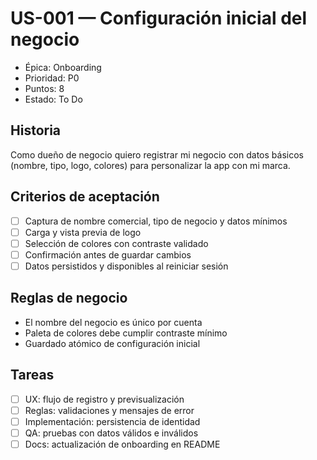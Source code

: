 # US-001 — Configuración inicial del negocio
- Épica: Onboarding
- Prioridad: P0
- Puntos: 8
- Estado: To Do

## Historia
Como dueño de negocio quiero registrar mi negocio con datos básicos (nombre, tipo, logo, colores) para personalizar la app con mi marca.

## Criterios de aceptación
- [ ] Captura de nombre comercial, tipo de negocio y datos mínimos
- [ ] Carga y vista previa de logo
- [ ] Selección de colores con contraste validado
- [ ] Confirmación antes de guardar cambios
- [ ] Datos persistidos y disponibles al reiniciar sesión

## Reglas de negocio
- El nombre del negocio es único por cuenta
- Paleta de colores debe cumplir contraste mínimo
- Guardado atómico de configuración inicial

## Tareas
- [ ] UX: flujo de registro y previsualización
- [ ] Reglas: validaciones y mensajes de error
- [ ] Implementación: persistencia de identidad
- [ ] QA: pruebas con datos válidos e inválidos
- [ ] Docs: actualización de onboarding en README
